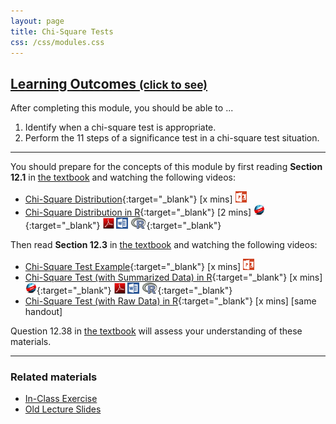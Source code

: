```yaml
---
layout: page
title: Chi-Square Tests
css: /css/modules.css
---
```


<div class="panel-group-ILOs">
  <div class="panel panel-default">
    <div class="panel-heading">
      <h2 class="panel-title">
        <a data-toggle="collapse" href="#ILOs">Learning Outcomes <small>(click to see)</small></a>
      </h2>
    </div>
    <div id="ILOs" class="panel-collapse collapse">
      <div class="panel-body">

<p>After completing this module, you should be able to ...</p>

<ol>
  <li> Identify when a chi-square test is appropriate.</li>
  <li> Perform the 11 steps of a significance test in a chi-square test situation.</li>
</ol>
      </div>
    </div>
  </div>
</div>

----

You should prepare for the concepts of this module by first reading **Section 12.1** in [the textbook](../../book/) and watching the following videos:

* [Chi-Square Distribution](https://vimeo.com/user45324800/chisqdist){:target="_blank"} [x mins] [![PowerPoint](../../img/ppt.png)](PPT1.pptx)
* [Chi-Square Distribution in R](https://vimeo.com/user45324800/chisqdistribution){:target="_blank"} [2 mins] [![Web](../../img/web.png)](RHO.html){:target="_blank"}  [![PDF](../../img/pdf.png)](RHO.pdf) [![MSWord](../../img/word.png)](RHO.docx)  [![R](../../img/Rlogo.png)](RHO.R){:target="_blank"}

Then read **Section 12.3** in [the textbook](../../book/) and watching the following videos:

* [Chi-Square Test Example](https://vimeo.com/user45324800/chisqtest-ex1){:target="_blank"} [x mins] [![PowerPoint](../../img/ppt.png)](PPT2.pptx)
* [Chi-Square Test (with Summarized Data) in R](){:target="_blank"} [x mins] [![Web](../../img/web.png)](RHO.html){:target="_blank"}  [![PDF](../../img/pdf.png)](RHO.pdf) [![MSWord](../../img/word.png)](RHO.docx)  [![R](../../img/Rlogo.png)](RHO.R){:target="_blank"}
* [Chi-Square Test (with Raw Data) in R](){:target="_blank"} [x mins] [same handout]
    
Question 12.38 in [the textbook](../../book/) will assess your understanding of these materials.

----

### Related materials

* [In-Class Exercise](CE.html)
* [Old Lecture Slides](PPT_old.pptx)
